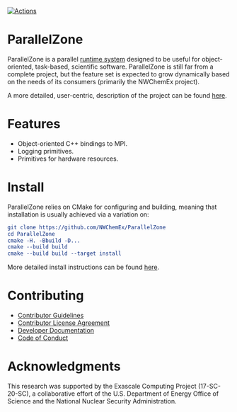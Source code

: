 <!--
  ~ Copyright 2022 NWChemEx-Project
  ~
  ~ Licensed under the Apache License, Version 2.0 (the "License");
  ~ you may not use this file except in compliance with the License.
  ~ You may obtain a copy of the License at
  ~
  ~ http://www.apache.org/licenses/LICENSE-2.0
  ~
  ~ Unless required by applicable law or agreed to in writing, software
  ~ distributed under the License is distributed on an "AS IS" BASIS,
  ~ WITHOUT WARRANTIES OR CONDITIONS OF ANY KIND, either express or implied.
  ~ See the License for the specific language governing permissions and
  ~ limitations under the License.
-->

[![Actions](https://github.com/NWChemEx/ParallelZone/workflows/C_C++_CI/badge.svg)](https://github.com/NWChemEx/ParallelZone)

<!-- TODO: Uncomment when code coverage works again
[![Codecov](https://codecov.io/github/NWChemEx/ParallelZone/branch/master/graphs/sunburst.svg?token=gdemefzIU7)](https://codecov.io/github/NWChemEx/ParallelZone/branch/master)
-->

# ParallelZone

ParallelZone is a parallel
[runtime system](https://en.wikipedia.org/wiki/Runtime_system) designed to be
useful for object-oriented, task-based, scientific software. ParallelZone is
still far from a complete project, but the feature set is expected to grow
dynamically based on the needs of its consumers (primarily the NWChemEx
project).

A more detailed, user-centric, description of the project can be found
[here](https://nwchemex.github.io/ParallelZone/about.html).

# Features

- Object-oriented C++ bindings to MPI.
- Logging primitives.
- Primitives for hardware resources.

# Install

ParallelZone relies on CMake for configuring and building, meaning that
installation is usually achieved via a variation on:

```.cmake
git clone https://github.com/NWChemEx/ParallelZone
cd ParallelZone
cmake -H. -Bbuild -D...
cmake --build build
cmake --build build --target install
```
More detailed install instructions can be found
[here](https://nwchemex.github.io/ParallelZone/install.html).

# Contributing

- [Contributor Guidelines](https://github.com/NWChemEx/.github/blob/1a883d64519f62da7c8ba2b28aabda7c6f196b2c/.github/CONTRIBUTING.md)
- [Contributor License Agreement](https://github.com/NWChemEx/.github/blob/master/.github/CONTRIBUTING.md#contributor-license-agreement-cla)
- [Developer Documentation](https://nwchemex.github.io/ParallelZone/developer/index.html)
- [Code of Conduct](https://github.com/NWChemEx/.github/blob/master/.github/CODE_OF_CONDUCT.md)

# Acknowledgments

This research was supported by the Exascale Computing Project (17-SC-20-SC), a collaborative effort of the U.S. Department of Energy Office of Science and the National Nuclear Security Administration.
